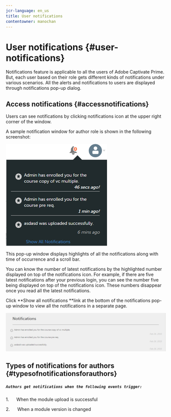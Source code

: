 ```yaml
---
jcr-language: en_us
title: User notifications
contentowner: manochan
---
```



# User notifications {#user-notifications}

Notifications feature is applicable to all the users of Adobe Captivate Prime. But, each user based on their role gets different kinds of notifications under various scenarios. All the alerts and notifications to users are displayed through notifications pop-up dialog.

## Access notifications {#accessnotifications}

Users can see notifications by clicking notifications icon at the upper right corner of the window.

A sample notification window for author role is shown in the following screenshot:

![](assets/author-notifications.png)

This pop-up window displays highlights of all the notifications along with time of occurrence and a scroll bar.

You can know the number of latest notifications by the highlighted number displayed on top of the notifications icon. For example, if there are five latest notifications after your previous login, you can see the number five being displayed on top of the notifications icon. These numbers disappear once you read all the latest notifications.

Click&nbsp;**Show all notifications&nbsp;**link at the bottom of the notifications pop-up window to view all the notifications in a separate page.

![](assets/author-notifications-page.png)

## Types of notifications for authors {#typesofnotificationsforauthors}

##### `Authors get notifications when the following events trigger:`

1.&nbsp;&nbsp;&nbsp;&nbsp;&nbsp; When the module upload is successful

2.&nbsp;&nbsp;&nbsp;&nbsp;&nbsp; When a module version is changed

